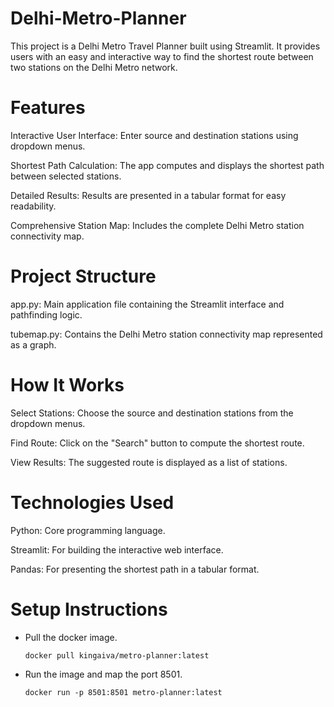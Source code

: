 # Delhi-Metro-Planner
This project is a Delhi Metro Travel Planner built using Streamlit. It provides users with an easy and interactive way to find the shortest route between two stations on the Delhi Metro network.

# Features

Interactive User Interface: Enter source and destination stations using dropdown menus.

Shortest Path Calculation: The app computes and displays the shortest path between selected stations.

Detailed Results: Results are presented in a tabular format for easy readability.

Comprehensive Station Map: Includes the complete Delhi Metro station connectivity map.

# Project Structure
app.py: Main application file containing the Streamlit interface and pathfinding logic.

tubemap.py: Contains the Delhi Metro station connectivity map represented as a graph.

# How It Works
Select Stations: Choose the source and destination stations from the dropdown menus.

Find Route: Click on the "Search" button to compute the shortest route.

View Results: The suggested route is displayed as a list of stations.

# Technologies Used
Python: Core programming language.

Streamlit: For building the interactive web interface.

Pandas: For presenting the shortest path in a tabular format.

# Setup Instructions
- Pull the docker image.

    ```docker pull kingaiva/metro-planner:latest```

- Run the image and map the port 8501.

    ```docker run -p 8501:8501 metro-planner:latest```